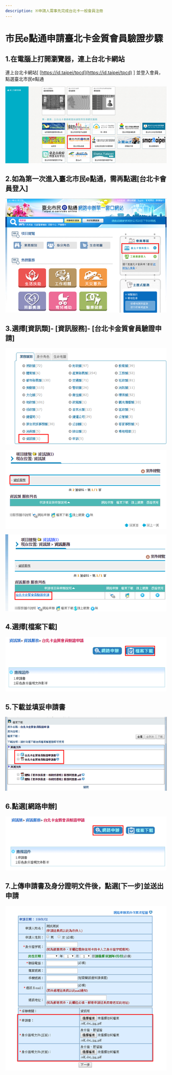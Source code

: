 ```yaml
---
description: ※申請人需事先完成台北卡一般會員注冊
---
```


# 市民e點通申請臺北卡金質會員驗證步驟

## 1.在電腦上打開瀏覽器，連上台北卡網站

連上台北卡網站\[   [https://id.taipei/tpcd](https://id.taipei/tpcd)   \]    並登入會員， 點選臺北市民e點通

![](../.gitbook/assets/1.png)



## 2.如為第一次進入臺北市民e點通，需再點選\[台北卡會員登入\]

![](../.gitbook/assets/2.png)

## 3.選擇\[資訊類\]- \[資訊服務\]- \[台北卡金質會員驗證申請\]

![](../.gitbook/assets/3.png)

![](../.gitbook/assets/4.png)

![](../.gitbook/assets/5.png)

## 4.選擇\[檔案下載\]

![](../.gitbook/assets/6.png)

## 5.下載並填妥申請書

![](../.gitbook/assets/7.png)

## 6.點選\[網路申辦\]

![](../.gitbook/assets/8.png)

## 7.上傳申請書及身分證明文件後，點選\[下一步\]並送出申請

![](../.gitbook/assets/9.png)

